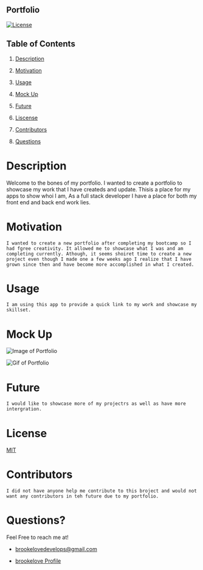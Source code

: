 ## Portfolio

[![License](https://img.shields.io/badge/License-MIT-lightblue.svg)](https://www.boost.org/LICENSE_1_0.txt)

## Table of Contents

1. [Description](#descript)

2. [Motivation](#motivation)

3. [Usage](#usage)

4. [Mock Up](#mock-up)

5. [Future](#future)

6. [Liscense](#license)

7. [Contributors](#contributors)

8. [Questions](#questions)

# Description

Welcome to the bones of my portfolio. I wanted to create a portfolio to showcase my work that I have createds and update. Thisis a place for my apps to show whoi I am, As a full stack developer I have a place for both my front end and back end work lies.

# Motivation

    I wanted to create a new portfolio after completing my bootcamp so I had fgree creativity. It allowed me to showcase what I was and am completing currently. Athough, it seems shoiret time to create a new project even though I made one a few weeks ago I realize that I have grown since then and have become more accomplished in what I created.

# Usage

    I am using this app to provide a quick link to my work and showcase my skillset.

# Mock Up

![Image of Portfolio]()

![Gif of Portfolio]()

# Future

    I would like to showcase more of my projectrs as well as have more intergration.

# License

[MIT](./LICENSE)

# Contributors

    I did not have anyone help me contribute to this broject and would not want any contributors in teh future due to my portfolio.

# Questions?

Feel Free to reach me at!

- [brookelovedevelops@gmail.com](brookelovedevelops@gmail.com)

- [brookelove Profile](!https://github.com/brookelove)
